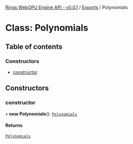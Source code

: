[Rings WebGPU Engine API - v0.0.1](../README.md) / [Exports](../modules.md) / Polynomials

# Class: Polynomials

## Table of contents

### Constructors

- [constructor](Polynomials.md#constructor)

## Constructors

### constructor

• **new Polynomials**(): [`Polynomials`](Polynomials.md)

#### Returns

[`Polynomials`](Polynomials.md)
